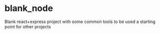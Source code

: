 # blank_node
Blank react+express project with some common tools to be used a starting point for other projects
